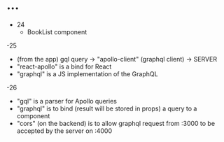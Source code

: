 # ...


- 24
  - BookList component

-25 
  - (from the app) gql query -> "apollo-client" (graphql client) -> SERVER 
  - "react-apollo" is a bind for React
  - "graphql" is a JS implementation of the GraphQL

-26 
  - "gql" is a parser for Apollo queries
  - "graphql" is to bind (result will be stored in props) a query to a component
  - "cors" (on the backend) is to allow graphql request from :3000 to be accepted by the server on :4000 